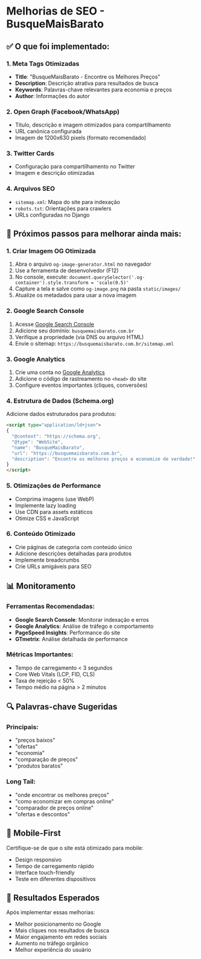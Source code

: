 # Melhorias de SEO - BusqueMaisBarato

## ✅ O que foi implementado:

### 1. Meta Tags Otimizadas
- **Title**: "BusqueMaisBarato - Encontre os Melhores Preços"
- **Description**: Descrição atrativa para resultados de busca
- **Keywords**: Palavras-chave relevantes para economia e preços
- **Author**: Informações do autor

### 2. Open Graph (Facebook/WhatsApp)
- Título, descrição e imagem otimizados para compartilhamento
- URL canônica configurada
- Imagem de 1200x630 pixels (formato recomendado)

### 3. Twitter Cards
- Configuração para compartilhamento no Twitter
- Imagem e descrição otimizadas

### 4. Arquivos SEO
- `sitemap.xml`: Mapa do site para indexação
- `robots.txt`: Orientações para crawlers
- URLs configuradas no Django

## 🚀 Próximos passos para melhorar ainda mais:

### 1. Criar Imagem OG Otimizada
1. Abra o arquivo `og-image-generator.html` no navegador
2. Use a ferramenta de desenvolvedor (F12)
3. No console, execute: `document.querySelector('.og-container').style.transform = 'scale(0.5)'`
4. Capture a tela e salve como `og-image.png` na pasta `static/images/`
5. Atualize os metadados para usar a nova imagem

### 2. Google Search Console
1. Acesse [Google Search Console](https://search.google.com/search-console)
2. Adicione seu domínio: `busquemaisbarato.com.br`
3. Verifique a propriedade (via DNS ou arquivo HTML)
4. Envie o sitemap: `https://busquemaisbarato.com.br/sitemap.xml`

### 3. Google Analytics
1. Crie uma conta no [Google Analytics](https://analytics.google.com/)
2. Adicione o código de rastreamento no `<head>` do site
3. Configure eventos importantes (cliques, conversões)

### 4. Estrutura de Dados (Schema.org)
Adicione dados estruturados para produtos:
```html
<script type="application/ld+json">
{
  "@context": "https://schema.org",
  "@type": "WebSite",
  "name": "BusqueMaisBarato",
  "url": "https://busquemaisbarato.com.br",
  "description": "Encontre os melhores preços e economize de verdade!"
}
</script>
```

### 5. Otimizações de Performance
- Comprima imagens (use WebP)
- Implemente lazy loading
- Use CDN para assets estáticos
- Otimize CSS e JavaScript

### 6. Conteúdo Otimizado
- Crie páginas de categoria com conteúdo único
- Adicione descrições detalhadas para produtos
- Implemente breadcrumbs
- Crie URLs amigáveis para SEO

## 📊 Monitoramento

### Ferramentas Recomendadas:
- **Google Search Console**: Monitorar indexação e erros
- **Google Analytics**: Análise de tráfego e comportamento
- **PageSpeed Insights**: Performance do site
- **GTmetrix**: Análise detalhada de performance

### Métricas Importantes:
- Tempo de carregamento < 3 segundos
- Core Web Vitals (LCP, FID, CLS)
- Taxa de rejeição < 50%
- Tempo médio na página > 2 minutos

## 🔍 Palavras-chave Sugeridas

### Principais:
- "preços baixos"
- "ofertas"
- "economia"
- "comparação de preços"
- "produtos baratos"

### Long Tail:
- "onde encontrar os melhores preços"
- "como economizar em compras online"
- "comparador de preços online"
- "ofertas e descontos"

## 📱 Mobile-First

Certifique-se de que o site está otimizado para mobile:
- Design responsivo
- Tempo de carregamento rápido
- Interface touch-friendly
- Teste em diferentes dispositivos

## 🎯 Resultados Esperados

Após implementar essas melhorias:
- Melhor posicionamento no Google
- Mais cliques nos resultados de busca
- Maior engajamento em redes sociais
- Aumento no tráfego orgânico
- Melhor experiência do usuário
